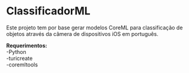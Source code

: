 # ClassificadorML

Este projeto tem por base gerar modelos CoreML para classificação de objetos através da câmera de dispositivos iOS em português.

<b>Requerimentos:</b><br>
-Python<br>
-turicreate<br>
-coremltools<br>

